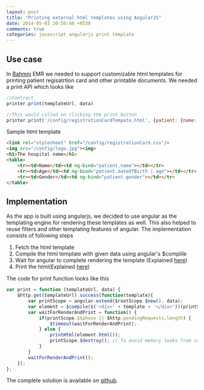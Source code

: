 ```yaml
---
layout: post
title: "Printing external html templates using AngularJS"
date: 2014-05-03 20:50:48 +0530
comments: true
categories: javascript angularjs print template
---
```

## Use case

In [Bahmni](http://bahmni.org) EMR we needed to support customizable html templates for printing patient regisatrtion card and other printable documents. We needed a print API which looks like

```js
//Contract
printer.print(templateUrl, data)

//This would called on clicking the print button
printer.print('/config/registrationCardTempate.html', {patient: {name: 'Ram Kumar', dateOfBirth: '1978-08-23', gender: 'M'}})
```
Sample html template

```html
<link rel="stylesheet" href="/config/registrationCard.css"/>
<img src="/config/logo.jpg"><img>
<h1>The hospital name</h1>
<table>
	<tr><td>Name</td><td ng-bind="patient.name"></td></tr>
	<tr><td>Age</td><td ng-bind="patient.dateOfBirth | age"></td></tr>
	<tr><td>Gender</td><td ng-bind="patient.gender"></td></tr>
</table>
```

## Implementation

As the app is built using angularjs, we decided to use angular as the templating engine for rendering these templates as well. This also helped to reuse filters and other templating features of angular. The implementation consists of following steps

1. Fetch the html template
2. Compile the html template with given data using angular's $complile
3. Wait for angular to complete rendering the template (Explained [here](http://tech.endeepak.com/blog/2014/05/03/waiting-for-angularjs-digest-cycle))
4. Print the html(Explained [here](http://tech.endeepak.com/blog/2014/05/03/printing-html-with-image-and-css))

The code for print function looks like this

```js
var print = function (templateUrl, data) {
    $http.get(templateUrl).success(function(template){
        var printScope = angular.extend($rootScope.$new(), data);
        var element = $compile($('<div>' + template + '</div>'))(printScope);
        var waitForRenderAndPrint = function() {
            if(printScope.$$phase || $http.pendingRequests.length) {
                $timeout(waitForRenderAndPrint);
            } else {
                printHtml(element.html());
                printScope.$destroy(); // To avoid memory leaks from scope create by $rootScope.$new()
            }
        }
        waitForRenderAndPrint();
    });
};
```
The complete solution is available on [github](https://github.com/Bhamni/openmrs-module-bahmniapps/blob/master/ui/app/common/ui-helper/printer.js).